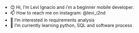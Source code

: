 - 😊 Hi, I’m Levi Ignacio and i'm a beginner mobile developer.
- 📫 How to reach me on instagram: @levi_i2nd
- 👀 I’m interested in requirements analysis
- 🌱 I’m currently learning python, SQL and software process

<!---
Leviign/Leviign is a ✨ special ✨ repository because its `README.md` (this file) appears on your GitHub profile.
You can click the Preview link to take a look at your changes.
--->
